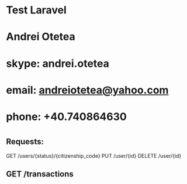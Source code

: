 # Test Laravel
#
# Andrei Otetea
# skype: andrei.otetea
# email: andreiotetea@yahoo.com
# phone: +40.740864630
#


Requests:
----------------
GET /users/{status}/{citizenship_code}
PUT /user/{id}
DELETE /user/{id}

GET /transactions
----------------
